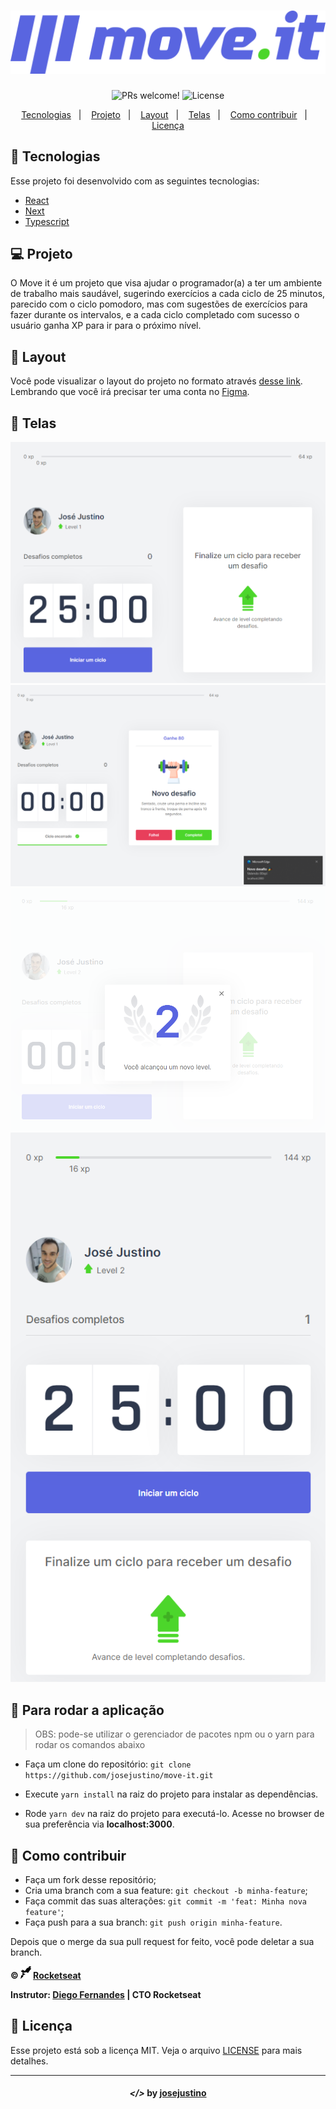 <h1 align="center">
    <img alt="Move.it logo" src="readme-images/logo-full.svg" width="600px" />
</h1>

<p align="center">
 <img src="https://img.shields.io/static/v1?label=PRs&message=welcome&color=7159c1&labelColor=000000" alt="PRs welcome!" />

  <img alt="License" src="https://img.shields.io/static/v1?label=license&message=MIT&color=7159c1&labelColor=000000">
</p>

<p align="center">
  <a href="#rocket-tecnologias">Tecnologias</a>&nbsp;&nbsp;&nbsp;|&nbsp;&nbsp;&nbsp;
  <a href="#-projeto">Projeto</a>&nbsp;&nbsp;&nbsp;|&nbsp;&nbsp;&nbsp;
  <a href="#-layout">Layout</a>&nbsp;&nbsp;&nbsp;|&nbsp;&nbsp;&nbsp;
  <a href="#-telas">Telas</a>&nbsp;&nbsp;&nbsp;|&nbsp;&nbsp;&nbsp;
  <a href="#-como-contribuir">Como contribuir</a>&nbsp;&nbsp;&nbsp;|&nbsp;&nbsp;&nbsp;
  <a href="#memo-licença">Licença</a>
</p>

## :rocket: Tecnologias

Esse projeto foi desenvolvido com as seguintes tecnologias:

- [React](https://reactjs.org)
- [Next](https://nextjs.org/)
- [Typescript](https://www.typescriptlang.org/)

## 💻 Projeto

O Move it é um projeto que visa ajudar o programador(a) a ter um ambiente de trabalho mais saudável, sugerindo exercícios a cada ciclo de 25 minutos, parecido com o ciclo pomodoro, mas com sugestões de exercícios para fazer durante os intervalos, e a cada ciclo completado com sucesso o usuário ganha XP para ir para o próximo nível.

## 🔖 Layout

Você pode visualizar o layout do projeto no formato através [desse link](https://www.figma.com/file/8zvp1Dw1suVo2CkIz4Ir9b/Move.it-1.0?node-id=160%3A2761). Lembrando que você irá precisar ter uma conta no [Figma](http://figma.com/).

## 🌆 Telas

<p align="center">
    <img alt="" title="" src="./readme-images/print1.png">
    <img alt="" title="" src="./readme-images/print2.png">
    <img alt="" title="" src="./readme-images/print3.png">
    <img alt="" title="" src="./readme-images/print4.png">
</p>

## :car: Para rodar a aplicação

> OBS: pode-se utilizar o gerenciador de pacotes npm ou o yarn para rodar os comandos abaixo

- Faça um clone do repositório: ```git clone https://github.com/josejustino/move-it.git```

- Execute ```yarn install``` na raiz do projeto para instalar as dependências.

- Rode ```yarn dev``` na raiz do projeto para executá-lo. Acesse no browser de sua preferência via **localhost:3000**.

## 🤔 Como contribuir

- Faça um fork desse repositório;
- Cria uma branch com a sua feature: `git checkout -b minha-feature`;
- Faça commit das suas alterações: `git commit -m 'feat: Minha nova feature'`;
- Faça push para a sua branch: `git push origin minha-feature`.

Depois que o merge da sua pull request for feito, você pode deletar a sua branch.

**&copy; <img src="readme-images/rocketseat.svg" alt="rocketseat" height="20"> [Rocketseat](https://rocketseat.com.br/)**

**Instrutor: [Diego Fernandes](https://github.com/diego3g) | CTO Rocketseat**

## :memo: Licença

Esse projeto está sob a licença MIT. Veja o arquivo [LICENSE](LICENSE.md) para mais detalhes.

---

<h4 align="center"> <em>&lt;/&gt;</em> by <a href="https://github.com/josejustino" target="_blank">josejustino</a> </h4>
